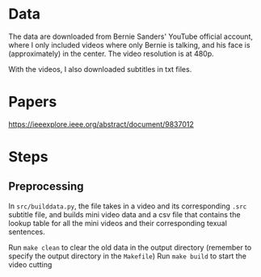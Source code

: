 # Data 

The data are downloaded from Bernie Sanders' YouTube official account, where I only included videos where only Bernie is talking, and his face is (approximately) in the center. The video resolution is at 480p. 

With the videos, I also downloaded subtitles in txt files.

# Papers

https://ieeexplore.ieee.org/abstract/document/9837012

# Steps
## Preprocessing
In `src/builddata.py`, the file takes in a video and its corresponding `.src` subtitle file, and builds mini video data and a csv file that contains the lookup table for all the mini videos and their corresponding texual sentences. 

Run `make clean` to clear the old data in the output directory (remember to specify the output directory in the `Makefile`)
Run `make build` to start the video cutting 
